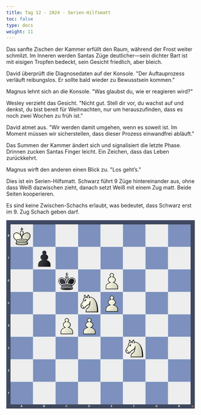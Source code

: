 ```yaml
---
title: Tag 12 - 2024 - Serien-Hilfsmatt
toc: false
type: docs
weight: 11
---
```



Das sanfte Zischen der Kammer erfüllt den Raum, während der Frost weiter schmilzt. Im Inneren werden Santas Züge deutlicher—sein dichter Bart ist mit eisigen Tropfen bedeckt, sein Gesicht friedlich, aber bleich.

David überprüft die Diagnosedaten auf der Konsole. "Der Auftauprozess verläuft reibungslos. Er sollte bald wieder zu Bewusstsein kommen."

Magnus lehnt sich an die Konsole. "Was glaubst du, wie er reagieren wird?"

Wesley verzieht das Gesicht. "Nicht gut. Stell dir vor, du wachst auf und denkst, du bist bereit für Weihnachten, nur um herauszufinden, dass es noch zwei Wochen zu früh ist."

David atmet aus. "Wir werden damit umgehen, wenn es soweit ist. Im Moment müssen wir sicherstellen, dass dieser Prozess einwandfrei abläuft."

Das Summen der Kammer ändert sich und signalisiert die letzte Phase. Drinnen zucken Santas Finger leicht. Ein Zeichen, dass das Leben zurückkehrt.

Magnus wirft den anderen einen Blick zu. "Los geht’s."

Dies ist ein Serien-Hilfsmatt. Schwarz führt 9 Züge hintereinander aus, ohne dass Weiß dazwischen zieht, danach setzt Weiß mit einem Zug matt. Beide Seiten kooperieren.

Es sind keine Zwischen-Schachs erlaubt, was bedeutet, dass Schwarz erst im 9. Zug Schach geben darf.

![Stellung Tag 12](/2024/day12.jpg "K7/1p6/2k1P3/3NP3/2PP4/5N2/8/8 b - - 0 1")


